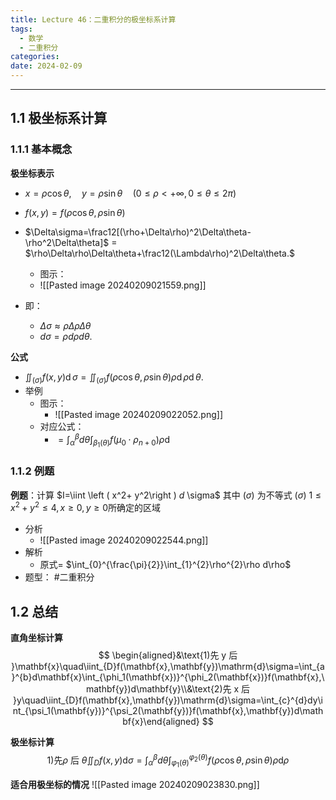 ```yaml
---
title: Lecture 46：二重积分的极坐标系计算
tags:
  - 数学
  - 二重积分
categories: 
date: 2024-02-09
---
```

---
## 1.1 极坐标系计算
### 1.1.1 基本概念
**极坐标表示**
+ $x=\rho\cos\theta,\quad y=\rho\sin\theta\quad(0\leq\rho<+\infty,0\leq\theta\leq2\pi)$
+ $f(x,y)=f(\rho\cos\theta,\rho\sin\theta)$
+ $\Delta\sigma=\frac12[(\rho+\Delta\rho)^2\Delta\theta-\rho^2\Delta\theta]$ = $\rho\Delta\rho\Delta\theta+\frac12(\Lambda\rho)^2\Delta\theta.$
	+ 图示：
	+ ![[Pasted image 20240209021559.png]]

+ 即：
	+ $\Delta\sigma\approx\rho\Delta\rho\Delta\theta$
	+ ${d\sigma=\rho d\rho d\theta.}$

**公式**
+ $\iint_{(\sigma)}f(x,y)\operatorname{d}\sigma=\iint_{(\sigma)}f(\rho\cos\theta,\rho\sin\theta){\rho\operatorname{d}\rho\operatorname{d}\theta}.$
+ 举例
	+ 图示：
		+ ![[Pasted image 20240209022052.png]]
	+ 对应公式：
		+ $=\int_{\alpha}^{\beta}d\theta\int_{\beta_{1}(\theta)}f(\mu_{0}\cdot\rho_{n+0})\rho\mathrm{d}$

### 1.1.2 例题
**例题**：计算 $I=\iint \left ( x^2+ y^2\right ) $d$ \sigma$  其中 $(\sigma)$ 为不等式 $(\sigma)$ $1\leq x^2+y^2\leq4,x\geq0,y\geq0\text{所确定的区域}$
+ 分析
	+ ![[Pasted image 20240209022544.png]]
+ 解析
	+ 原式= $\int_{0}^{\frac{\pi}{2}}\int_{1}^{2}\rho^{2}\rho d\rho$
+ 题型： #二重积分 

## 1.2 总结
**直角坐标计算**
$$
\begin{aligned}&\text{1)先 y 后 }\mathbf{x}\quad\iint_{D}f(\mathbf{x},\mathbf{y})\mathrm{d}\sigma=\int_{a}^{b}d\mathbf{x}\int_{\phi_1(\mathbf{x})}^{\phi_2(\mathbf{x})}f(\mathbf{x},\mathbf{y})d\mathbf{y}\\&\text{2)先 x 后 }y\quad\iint_{D}f(\mathbf{x},\mathbf{y})\mathrm{d}\sigma=\int_{c}^{d}dy\int_{\psi_1(\mathbf{y})}^{\psi_2(\mathbf{y})}f(\mathbf{x},\mathbf{y})d\mathbf{x}\end{aligned}
$$

**极坐标计算**
$$
1\text{)先}\rho\text{ 后 }\theta\iint_{D}f(x,y)\mathsf{d}\sigma=\int_{\alpha}^{\beta}d\theta\int_{\varphi_{1}(\theta)}^{\varphi_{2}(\theta)}f(\rho\cos\theta,\rho\sin\theta)\rho\mathsf{d}\rho 
$$

**适合用极坐标的情况**
![[Pasted image 20240209023830.png]]